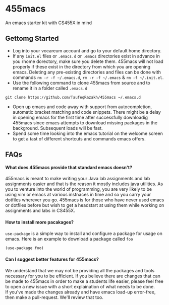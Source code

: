 # 455macs
An emacs starter kit with CS455X in mind

## Gettomg Started
+ Log into your vocareum account and go to your default home directory.
+ If any `init.el` files or `.emacs.d` or `.emacs` directories exist in advance in you rhome dorectory, make sure you delete them. 455macs will not load properly if these exist in the directory from which you are opening emacs. Deleting any pre-existing directories and files can be done with commands `rm -r -f ~/.emacs.d`, `rm -r -f ~/.emacs` & `rm -f ~/.init.el`.
+ Use the following command to clone 455macs from source and to rename it in a folder called `.emacs.d`
```
git clone https://github.com/TaufeqRazakh/455macs ~/.emacs.d
```
+ Open up emacs and code away with support from autocompletion, automatic bracket matching and code snippets. There might be a delay in opening emacs for the first time after successfully downloadig 455macs since emacs attempts to download missing packages in the background. Subsequent loads will be fast. 
+ Spend some time looking into the emacs tutorial on the welcome screen to get a tast of different shortcuts and commands emacs offers.

## FAQs

#### What does 455macs provide that standard emacs doesn't?

455macs is meant to make writing your Java lab assignments and lab assignments easier and that is the reason it mostly includes java utilities. As you to venture into the world of programming, you are very likely to be using vim or emacs at various instnaces in time and so you carry your dotfiles wherever you go. 455macs is for those who have never used emacs or dotfiles before but wish to get a headstart at using them while working on assignments and labs in CS455X.

#### How to install more pacakages?

`use-package` is a simple way to install and configure a package for usage on emacs.
Here is an example to download a package called `foo`
```clojure
(use-package foo)
```

#### Can I suggest better features for 455macs?

We understand that we may not be providing all the packages and tools necessary for you to be efficient. If you believe there are changes that can be made to 455macs in order to make a students life easier, please feel free to open a new issue with a short explaination of what needs to be done. <br/>
If you've made the changes already and have emacs load-up error-free, then make a pull-request. We'll review that too. 
